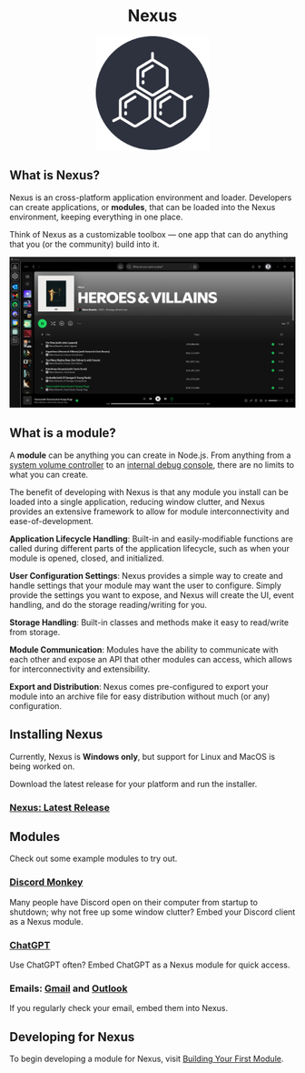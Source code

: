 <h1 align="center">Nexus</h1>

<p align="center">
    <img src="./icons/256x256.png" alt="Nexus Logo" width="200" />
</p>

## What is Nexus?
Nexus is an cross-platform application environment and loader. Developers can create applications, or **modules**, that can be loaded into the Nexus environment, keeping everything in one place. 

Think of Nexus as a customizable toolbox — one app that can do anything that you (or the community) build into it.


![Nexus Image](./repo-assets/sample-image.png)


## What is a module?

A **module** can be anything you can create in Node.js. From anything from a [system volume controller](https://github.com/aarontburn/nexus-volume-controller) to an [internal debug console](https://github.com/aarontburn/nexus-debug-console), there are no limits to what you can create. 


The benefit of developing with Nexus is that any module you install can be loaded into a single application, reducing window clutter, and Nexus provides an extensive framework to allow for module interconnectivity and ease-of-development.


**Application Lifecycle Handling**: Built-in and easily-modifiable functions are called during different parts of the application lifecycle, such as when your module is opened, closed, and initialized.

**User Configuration Settings**: Nexus provides a simple way to create and handle settings that your module may want the user to configure. Simply provide the settings you want to expose, and Nexus will create the UI, event handling, and do the storage reading/writing for you.

**Storage Handling**: Built-in classes and methods make it easy to read/write from storage.

**Module Communication**: Modules have the ability to communicate with each other and expose an API that other modules can access, which allows for interconnectivity and extensibility.

**Export and Distribution**: Nexus comes pre-configured to export your module into an archive file for easy distribution without much (or any) configuration.

## Installing Nexus
Currently, Nexus is **Windows only**, but support for Linux and MacOS is being worked on.

Download the latest release for your platform and run the installer.

### [Nexus: Latest Release](https://github.com/aarontburn/nexus-core/releases/latest)


## Modules
Check out some example modules to try out.

### [Discord Monkey](https://github.com/aarontburn/nexus-discord-monkey)
Many people have Discord open on their computer from startup to shutdown; why not free up some window clutter? Embed your Discord client as a Nexus module.


### [ChatGPT](https://github.com/aarontburn/nexus-chatgpt)
Use ChatGPT often? Embed ChatGPT as a Nexus module for quick access.

### Emails: [Gmail](https://github.com/aarontburn/nexus-google-gmail) and [Outlook](https://github.com/aarontburn/nexus-microsoft-outlook)
If you regularly check your email, embed them into Nexus.


## Developing for Nexus
To begin developing a module for Nexus, visit [Building Your First Module](./docs/getting_started/tutorial/BuildingYourFirstModule.md).